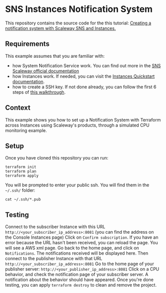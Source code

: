 # SNS Instances Notification System

This repository contains the source code for the this tutorial: [Creating a notification system with Scaleway SNS and Instances.](https://github.com/scaleway/docs-content/blob/int-add-mnq-tuto/tutorials/sns-instances-notification-system/index.mdx)

## Requirements

This example assumes that you are familiar with:

- how System Notification Service work. You can find out more in the [SNS Scaleway official documentation](https://www.scaleway.com/en/docs/serverless/messaging/quickstart/)
- how Instances work. If needed, you can visit the [Instances Quickstart documentation](https://www.scaleway.com/en/docs/compute/instances/quickstart/).
- how to create a SSH key. If not done already, you can follow the first 6 steps of [this walkthrough](https://www.scaleway.com/en/docs/identity-and-access-management/organizations-and-projects/how-to/create-ssh-key/#how-to-upload-the-public-ssh-key-to-the-scaleway-interface).

## Context

This example shows you how to set up a Notification System with Terraform across Instances using Scaleway's products, through a simulated CPU monitoring example.

## Setup

Once you have cloned this repository you can run:

```console
terraform init
terraform plan
terraform apply
```
You will be prompted to enter your public ssh. You will find them in the `~/.ssh/` folder:

```console
cat ~/.ssh/*.pub
```

## Testing

Connect to the subscriber Instance with this URL ```http://<your_subscriber_ip_address>:8081``` (you can find the address on the Console Instances page)
Click on `Confirm subscription`. If you have an error because the URL hasn't been received, you can reload the page. You will see a AWS xml page.
Go back to the home page, and click on `Notifications`. The notifications received will be displayed here.
Then connect to the publisher Instance with that URL ```http://<your_subscriber_ip_address>:8081```
Go to the home page of your publisher server: ```http://<your_publisher_ip_address>:8081```
Click on a CPU behavior, and check the notification page of your subscriber server. A notification about the behavior should have appeared.
Once you're done testing, you can apply `terraform destroy` to clean and remove the project.